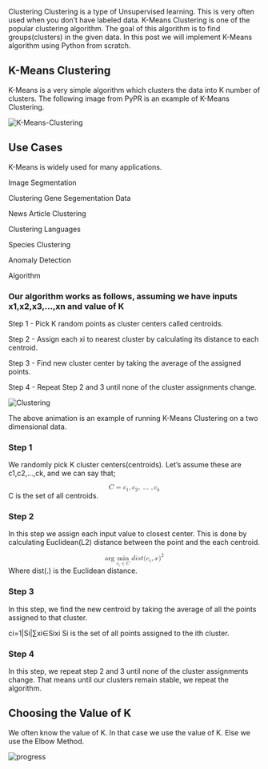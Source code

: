Clustering
Clustering is a type of Unsupervised learning. This is very often used when you don’t have labeled data. K-Means Clustering is one of the popular clustering algorithm. The goal of this algorithm is to find groups(clusters) in the given data. In this post we will implement K-Means algorithm using Python from scratch.

## K-Means Clustering
K-Means is a very simple algorithm which clusters the data into K number of clusters. The following image from PyPR is an example of K-Means Clustering.

![K-Means-Clustering](https://i.imgur.com/S65Sk9c.jpg)

## Use Cases
K-Means is widely used for many applications.

Image Segmentation

Clustering Gene Segementation Data

News Article Clustering

Clustering Languages

Species Clustering

Anomaly Detection

Algorithm

### Our algorithm works as follows, assuming we have inputs x1,x2,x3,…,xn and value of K

Step 1 - Pick K random points as cluster centers called centroids.

Step 2 - Assign each xi to nearest cluster by calculating its distance to each centroid.

Step 3 - Find new cluster center by taking the average of the assigned points.

Step 4 - Repeat Step 2 and 3 until none of the cluster assignments change.

![Clustering](https://i.imgur.com/k4XcapI.gif)

The above animation is an example of running K-Means Clustering on a two dimensional data.

### Step 1
We randomly pick K cluster centers(centroids). Let’s assume these are c1,c2,…,ck, and we can say that;

<math xmlns="http://www.w3.org/1998/Math/MathML" display="block">
  <semantics>
    <mrow>
      <mi>C</mi>
      <mo>=</mo>
      <mrow class="MJX-TeXAtom-ORD">
        <msub>
          <mi>c</mi>
          <mn>1</mn>
        </msub>
        <mo>,</mo>
        <msub>
          <mi>c</mi>
          <mn>2</mn>
        </msub>
        <mo>,</mo>
        <mo>&#x2026;</mo>
        <mo>,</mo>
        <msub>
          <mi>c</mi>
          <mi>k</mi>
        </msub>
      </mrow>
    </mrow>
    <annotation encoding="application/x-tex">C = {c_1, c_2,…, c_k}</annotation>
  </semantics>
</math>
C is the set of all centroids.

### Step 2
In this step we assign each input value to closest center. This is done by calculating Euclidean(L2) distance between the point and the each centroid.

<math xmlns="http://www.w3.org/1998/Math/MathML" display="block">
  <semantics>
    <mrow>
      <mi>arg</mi>
      <mo>&#x2061;<!-- ⁡ --></mo>
      <munder>
        <mo movablelimits="true" form="prefix">min</mo>
        <mrow class="MJX-TeXAtom-ORD">
          <msub>
            <mi>c</mi>
            <mi>i</mi>
          </msub>
          <mo>&#x2208;<!-- ∈ --></mo>
          <mi>C</mi>
        </mrow>
      </munder>
      <mi>d</mi>
      <mi>i</mi>
      <mi>s</mi>
      <mi>t</mi>
      <mo stretchy="false">(</mo>
      <msub>
        <mi>c</mi>
        <mi>i</mi>
      </msub>
      <mo>,</mo>
      <mi>x</mi>
      <msup>
        <mo stretchy="false">)</mo>
        <mn>2</mn>
      </msup>
    </mrow>
    <annotation encoding="application/x-tex">\arg \min_{c_i \in C} dist(c_i, x)^2</annotation>
  </semantics>
</math>
Where dist(.) is the Euclidean distance.

### Step 3
In this step, we find the new centroid by taking the average of all the points assigned to that cluster.

ci=1|Si|∑xi∈Sixi
Si is the set of all points assigned to the ith cluster.

### Step 4
In this step, we repeat step 2 and 3 until none of the cluster assignments change. That means until our clusters remain stable, we repeat the algorithm.

## Choosing the Value of K
We often know the value of K. In that case we use the value of K. Else we use the Elbow Method.

![progress](https://i.imgur.com/k3o6NxK.jpg)
